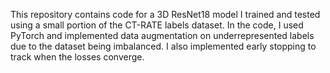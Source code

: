 This repository contains code for a 3D ResNet18 model I trained and tested using a small portion of the CT-RATE labels dataset.
In the code, I used PyTorch and implemented data augmentation on underrepresented labels due to the dataset being imbalanced.
I also implemented early stopping to track when the losses converge.
